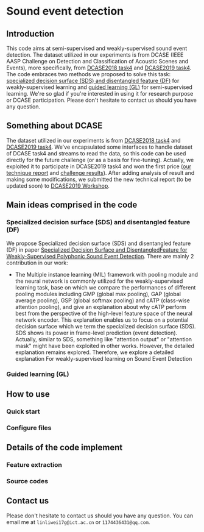 # Sound event detection
## Introduction
This code aims at semi-supervised and weakly-supervised sound event detection. The dataset utilized in our experiments is from DCASE (IEEE AASP Challenge on Detection and Classification of Acoustic Scenes and Events), more specifically, from [DCASE2018 task4](http://dcase.community/challenge2018/task-large-scale-weakly-labeled-semi-supervised-sound-event-detection) and [DCASE2019 task4](http://dcase.community/challenge2019/task-sound-event-detection-in-domestic-environments). The code embraces two methods we proposed to solve this task: [specialized decision surface (SDS) and disentangled feature (DF)](https://arxiv.org/abs/1905.10091) for weakly-supervised learning and [guided learning (GL)](https://arxiv.org/abs/1906.02517) for semi-supervised learning. We're so glad if you're interested in using it for research purpose or DCASE participation. Please don't hesitate to contact us should you have any question.
## Something about DCASE
The dataset utilized in our experiments is from [DCASE2018 task4](http://dcase.community/challenge2018/task-large-scale-weakly-labeled-semi-supervised-sound-event-detection) and [DCASE2019 task4](http://dcase.community/challenge2019/task-sound-event-detection-in-domestic-environments). We've encapsulated some interfaces to handle dataset of DCASE task4 and streams to read the data, so this code can be used directly for the future challenge (or as a basis for fine-tuning).
Actually, we exploited it to participate in DCASE2019 task4 and won the first price ([our technique report](http://dcase.community/documents/challenge2019/technical_reports/DCASE2019_Lin_25.pdf) and [challenge results](http://dcase.community/challenge2019/task-sound-event-detection-in-domestic-environments-results)). After adding analysis of result and making some modifications, we submitted the new technical report (to be updated soon) to [DCASE2019 Workshop](http://dcase.community/workshop2019/). 
## Main ideas comprised in the code
### Specialized decision surface (SDS) and disentangled feature (DF)
We propose Specialized decision surface (SDS) and disentangled feature (DF) in paper [Specialized Decision Surface and DisentangledFeature for Weakly-Supervised Polyphonic Sound Event Detection](https://arxiv.org/abs/1905.10091).
There are mainly 2 contribution in our work:
  * The Multiple instance learning (MIL) framework with pooling module and the neural network is commonly utilized for the weakly-supervised learning task, base on which we compare the performances of different pooling modules including GMP (global max pooling), GAP (global average pooling), GSP (global softmax pooling) and cATP (class-wise attention pooling), and give an explanation about why cATP perform best from the perspective of the high-level feature space of the neural network encoder. This explanation enables us to focus on a potential decision surface which we term the specialized decision surface (SDS). SDS shows its power in frame-level prediction (event detection). Actually, similar to SDS, something like "attention output" or "attention mask" might have been exploited in other works. However, the detailed explanation remains explored. Therefore, we explore a detailed explanation 
For weakly-supervised learning on Sound Event Detection

### Guided learning (GL)

## How to use
### Quick start
### Configure files
## Details of the code implement
### Feature extraction
### Source codes
## Contact us
Please don't hesitate to contact us should you have any question. You can email me at `linliwei17g@ict.ac.cn` or `1174436431@qq.com`.
